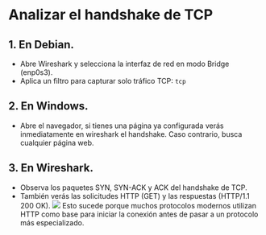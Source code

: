 # Analizar el handshake de TCP
## 1. En Debian.
* Abre Wireshark y selecciona la interfaz de red en modo Bridge (enp0s3).
* Aplica un filtro para capturar solo tráfico TCP:
  ``tcp``
## 2. En Windows.
* Abre el navegador, si tienes una página ya configurada verás inmediatamente en wireshark el handshake. Caso contrario, busca cualquier página web.
## 3. En Wireshark.
* Observa los paquetes SYN, SYN-ACK y ACK del handshake de TCP.
* También verás las solicitudes HTTP (GET) y las respuestas (HTTP/1.1 200 OK).
<img src=https://github.com/GandalfTercero/Laboratorio-Modelo-OSI/blob/69531bff58a4f52413e0646c787fc5d4d1ffc3c6/Capa%204/im%C3%A1genes%20capa%204/4.7.png></img>
Esto sucede porque muchos protocolos modernos utilizan HTTP como base para iniciar la conexión antes de pasar a un protocolo más especializado.
